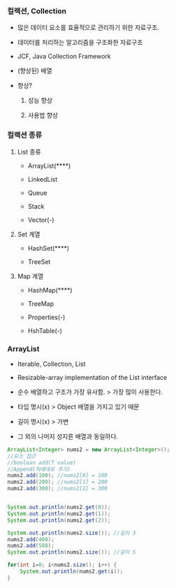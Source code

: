### 컬랙션, Collection

- 많은 데이터 요소를 효율적으로 관리하기 위한 자료구조.

- 데이터를 처리하는 알고리즘을 구조화한 자료구조

- JCF, Java Collection Framework

- (향상된)  배열

- 향상?
  
  1. 성능 향상
  
  2. 사용법 향상

### 컬랙션 종류

1. List 종류
   
   - ArrayList(****)
   
   - LinkedList
   
   - Queue
   
   - Stack
   
   - Vector(-)

2. Set 계열
   
   - HashSet(****)
   
   - TreeSet

3. Map 계열
   
   - HashMap(****)
   
   - TreeMap
   
   - Properties(-)
   
   - HshTable(-)

### ArrayList

- Iterable<E>, Collection<E>, List<E>

- Resizable-array implementation of the List interface

- 순수 배열하고 구조가 가장 유사함. > 가장 많이 사용한다.

- 타입 명시(x) > Object 배열을 가지고 있기 때문

- 길이 명시(x) > 가변

- 그 외의 나머지 성지른 배열과 동일하다.

```java
ArrayList<Integer> nums2 = new ArrayList<Integer>();
//요소 접근
//boolean add(T value)
//Append(차례대로 추가)
nums2.add(100); //nums2[0] = 100
nums2.add(200); //nums2[1] = 200
nums2.add(300); //nums2[2] = 300


System.out.println(nums2.get(0));
System.out.println(nums2.get(1));
System.out.println(nums2.get(2));

System.out.println(nums2.size()); //길이 3
nums2.add(400);
nums2.add(500);
System.out.println(nums2.size()); //길이 5

for(int i=0; i<nums2.size(); i++) {
    System.out.println(nums2.get(i));
}
```






































